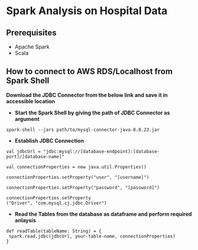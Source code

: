 
# Spark Analysis on Hospital Data

## Prerequisites
- Apache Spark
- Scala

## How to connect to AWS RDS/Localhost from Spark Shell

**Download the JDBC Connector from the below link and save it in accessible location**

- **Start the Spark Shell by giving the path of JDBC Connector as argument**

```
spark-shell --jars path/to/mysql-connector-java-8.0.23.jar
```

- **Establish JDBC Connection** 

```
val jdbcUrl = "jdbc:mysql://[database-endpoint]:[database-port]/[database-name]"

val connectionProperties = new java.util.Properties()

connectionProperties.setProperty("user", "[username]")

connectionProperties.setProperty("password", "[password]")

connectionProperties.setProperty
("Driver", "com.mysql.cj.jdbc.Driver")

```

- **Read the Tables from the database as dataframe and perform required anlaysis**

```
def readTable(tableName: String) = {
 spark.read.jdbc(jdbcUrl, your-table-name, connectionProperties)
}
```
